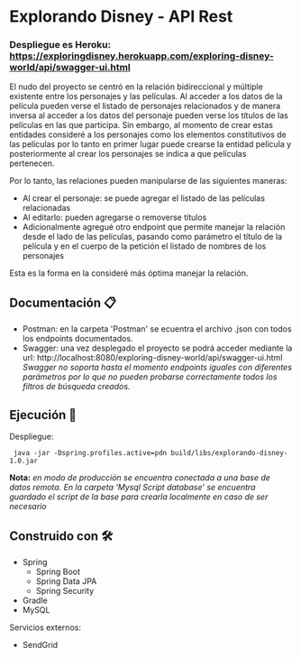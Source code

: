 # Explorando Disney - API Rest

### Despliegue es Heroku: https://exploringdisney.herokuapp.com/exploring-disney-world/api/swagger-ui.html

El nudo del proyecto se centró en la relación bidireccional y múltiple existente entre los personajes y las películas.
Al acceder a los datos de la película pueden verse el listado de personajes relacionados y de manera inversa al acceder a los datos del personaje pueden verse los títulos de las películas en las que participa.
Sin embargo, al momento de crear estas entidades consideré a los personajes como los elementos constitutivos de las películas por lo tanto en primer lugar puede crearse la entidad película y posteriormente al crear los personajes se indica a que películas pertenecen.

Por lo tanto, las relaciones pueden manipularse de las siguientes maneras:

* Al crear el personaje: se puede agregar el listado de las películas relacionadas
* Al editarlo: pueden agregarse o removerse títulos
* Adicionalmente agregué otro endpoint que permite manejar la relación desde el lado de las películas, pasando como parámetro el título de la película y en el cuerpo de la petición el listado de nombres de los personajes

Esta es la forma en la consideré más óptima manejar la relación.

## Documentación 📋

* Postman: en la carpeta 'Postman' se ecuentra el archivo .json con todos los endpoints documentados.
* Swagger: una vez desplegado el proyecto se podrá acceder mediante la url: http://localhost:8080/exploring-disney-world/api/swagger-ui.html <br>
  *Swagger no soporta hasta el momento endpoints iguales con diferentes parámetros por lo que no pueden probarse correctamente todos los filtros de búsqueda creados.*

## Ejecución 🔧

Despliegue:

     java -jar -Dspring.profiles.active=pdn build/libs/explorando-disney-1.0.jar

**Nota:** *en modo de producción se encuentra conectada a una base de datos remota.*
*En la carpeta 'Mysql Script database' se encuentra guardado el script de la base para crearla localmente en caso de ser necesario*
> 
## Construido con 🛠️

* Spring
  * Spring Boot
  * Spring Data JPA
  * Spring Security
* Gradle
* MySQL

Servicios externos:

* SendGrid
